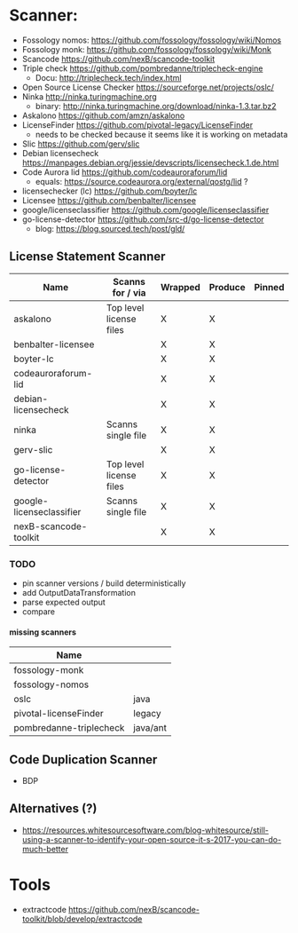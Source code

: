 # Scanner:
- Fossology nomos: https://github.com/fossology/fossology/wiki/Nomos
- Fossology monk: https://github.com/fossology/fossology/wiki/Monk
- Scancode https://github.com/nexB/scancode-toolkit
- Triple check https://github.com/pombredanne/triplecheck-engine 
  - Docu: http://triplecheck.tech/index.html
- Open Source License Checker https://sourceforge.net/projects/oslc/
- Ninka http://ninka.turingmachine.org
  - binary: http://ninka.turingmachine.org/download/ninka-1.3.tar.bz2
- Askalono https://github.com/amzn/askalono
- LicenseFinder https://github.com/pivotal-legacy/LicenseFinder
  - needs to be checked because it seems like it is working on metadata
- Slic https://github.com/gerv/slic
- Debian licensecheck https://manpages.debian.org/jessie/devscripts/licensecheck.1.de.html
- Code Aurora lid https://github.com/codeauroraforum/lid
  - equals: https://source.codeaurora.org/external/qostg/lid ?
- licensechecker (lc) https://github.com/boyter/lc
- Licensee https://github.com/benbalter/licensee
- google/licenseclassifier https://github.com/google/licenseclassifier
- go-license-detector https://github.com/src-d/go-license-detector
  - blog: https://blog.sourced.tech/post/gld/

## License Statement Scanner

| Name                     | Scanns for / via        | Wrapped | Produce | Pinned |
|--------------------------|-------------------------|---------|---------|--------|
| askalono                 | Top level license files | X       | X       |        |
| benbalter-licensee       |                         | X       | X       |        |
| boyter-lc                |                         | X       | X       |        |
| codeauroraforum-lid      |                         | X       | X       |        |
| debian-licensecheck      |                         | X       | X       |        |
| ninka                    | Scanns single file      | X       | X       |        |
| gerv-slic                |                         | X       | X       |        |
| go-license-detector      | Top level license files | X       | X       |        |
| google-licenseclassifier | Scanns single file      | X       | X       |        |
| nexB-scancode-toolkit    |                         | X       | X       |        |

### TODO
- pin scanner versions / build deterministically
- add OutputDataTransformation
- parse expected output
- compare
#### missing scanners
| Name                    |          |
|-------------------------|----------|
| fossology-monk          |          |
| fossology-nomos         |          |
| oslc                    | java     |
| pivotal-licenseFinder   | legacy   |
| pombredanne-triplecheck | java/ant |

## Code Duplication Scanner
- BDP

## Alternatives (?)
- https://resources.whitesourcesoftware.com/blog-whitesource/still-using-a-scanner-to-identify-your-open-source-it-s-2017-you-can-do-much-better

# Tools
- extractcode https://github.com/nexB/scancode-toolkit/blob/develop/extractcode
